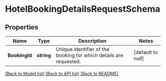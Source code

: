 # HotelBookingDetailsRequestSchema

## Properties
Name | Type | Description | Notes
------------ | ------------- | ------------- | -------------
**BookingId** | **string** | Unique identifier of the booking for which details are requested. | [default to null]

[[Back to Model list]](../README.md#documentation-for-models) [[Back to API list]](../README.md#documentation-for-api-endpoints) [[Back to README]](../README.md)

